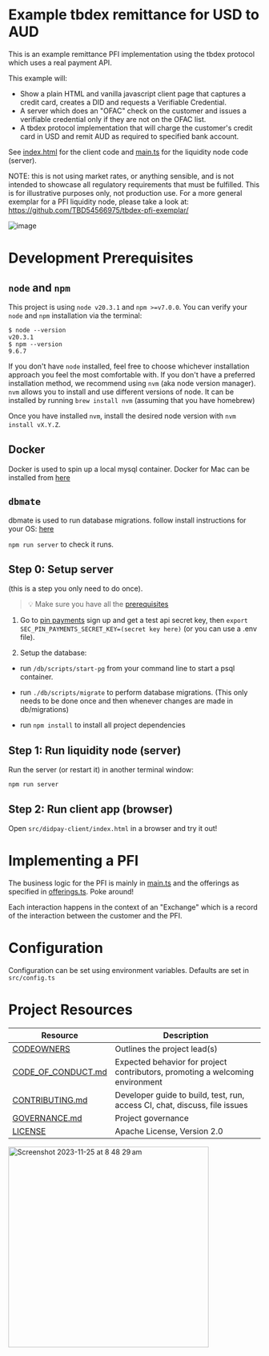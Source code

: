 # Example tbdex remittance for USD to AUD

This is an example remittance PFI implementation using the tbdex protocol which uses a real payment API.

This example will:

* Show a plain HTML and vanilla javascript client page that captures a credit card, creates a DID and requests a Verifiable Credential.
* A server which does an "OFAC" check on the customer and issues a verifiable credential only if they are not on the OFAC list.
* A tbdex protocol implementation that will charge the customer's credit card in USD and remit AUD as required to specified bank account.

See [index.html](src/didpay-client/index.html) for the client code and [main.ts](src/main.ts) for the liquidity node code (server).

NOTE: this is not using market rates, or anything sensible, and is not intended to showcase all regulatory requirements that must be fulfilled. This is for illustrative purposes only, not production use.
For a more general exemplar for a PFI liquidity node, please take a look at: https://github.com/TBD54566975/tbdex-pfi-exemplar/

![image](https://github.com/TBD54566975/example-pfi-aud-usd-tbdex/assets/14976/6db08cbb-c0f0-4881-a120-214c33a60443)


# Development Prerequisites

## `node` and `npm`
This project is using `node v20.3.1` and `npm >=v7.0.0`. You can verify your `node` and `npm` installation via the terminal:

```
$ node --version
v20.3.1
$ npm --version
9.6.7
```

If you don't have `node` installed, feel free to choose whichever installation approach you feel the most comfortable with. If you don't have a preferred installation method, we recommend using `nvm` (aka node version manager). `nvm` allows you to install and use different versions of node. It can be installed by running `brew install nvm` (assuming that you have homebrew)

Once you have installed `nvm`, install the desired node version with `nvm install vX.Y.Z`.

## Docker
Docker is used to spin up a local mysql container. Docker for Mac can be installed from [here](https://docs.docker.com/desktop/install/mac-install/)

## `dbmate`
dbmate is used to run database migrations. follow install instructions for your OS: [here](https://github.com/amacneil/dbmate?tab=readme-ov-file#installation)


`npm run server` to check it runs.

## Step 0: Setup server

(this is a step you only need to do once).

> 💡 Make sure you have all the [prerequisites](#development-prerequisites)

1) Go to [pin payments](https://pinpayments.com/) sign up and get a test api secret key, then `export SEC_PIN_PAYMENTS_SECRET_KEY=(secret key here)` (or you can use a .env file).

2) Setup the database:

* run `/db/scripts/start-pg` from your command line to start a psql container.

* run `./db/scripts/migrate` to perform database migrations.
(This only needs to be done once and then whenever changes are made in db/migrations)

* run `npm install` to install all project dependencies

## Step 1: Run liquidity node (server)

Run the server (or restart it) in another terminal window:

`npm run server`

## Step 2: Run client app (browser)

Open `src/didpay-client/index.html` in a browser and try it out!

# Implementing a PFI

The business logic for the PFI is mainly in [main.ts](src/main.ts) and the offerings as specified in [offerings.ts](src/offerings.ts). Poke around!

Each interaction happens in the context of an "Exchange" which is a record of the interaction between the customer and the PFI.


# Configuration
Configuration can be set using environment variables. Defaults are set in `src/config.ts`



# Project Resources

| Resource                                   | Description                                                                    |
| ------------------------------------------ | ------------------------------------------------------------------------------ |
| [CODEOWNERS](./CODEOWNERS)                 | Outlines the project lead(s)                                                   |
| [CODE_OF_CONDUCT.md](./CODE_OF_CONDUCT.md) | Expected behavior for project contributors, promoting a welcoming environment |
| [CONTRIBUTING.md](./CONTRIBUTING.md)       | Developer guide to build, test, run, access CI, chat, discuss, file issues     |
| [GOVERNANCE.md](./GOVERNANCE.md)           | Project governance                                                             |
| [LICENSE](./LICENSE)                       | Apache License, Version 2.0                                                    |

<img width="400" alt="Screenshot 2023-11-25 at 8 48 29 am" src="https://github.com/TBD54566975/example-aud-usd-pfi/assets/14976/2f86b963-b63e-4f68-a277-a0b5882d7385">
